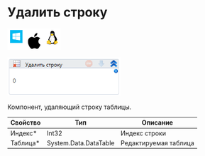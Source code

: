 # Удалить строку

![](../../../../resources/activities/basic/data/data-tables/image-100-1-1-1-1-1-1-1-2-73.png)

![](../../../../resources/activities/basic/data/data-tables/image-356.png)

Компонент, удаляющий строку таблицы.

| Свойство  | Тип                   | Описание              |
| --------- | --------------------- | --------------------- |
| Индекс\*  | Int32                 | Индекс строки         |
| Таблица\* | System.Data.DataTable | Редактируемая таблица |
